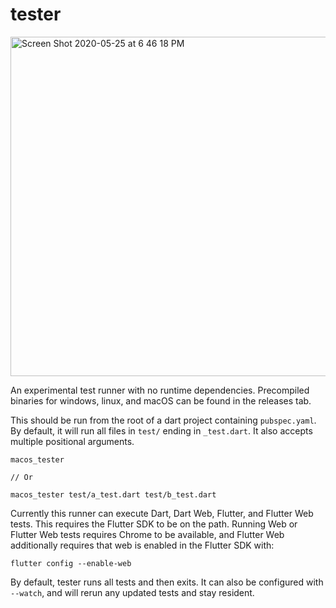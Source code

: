 # tester

<img width="543" alt="Screen Shot 2020-05-25 at 6 46 18 PM" src="https://user-images.githubusercontent.com/8975114/82852611-3cd53c00-9eb8-11ea-8f37-3831d1d84f34.png">

An experimental test runner with no runtime dependencies. Precompiled binaries for windows, linux, and macOS can be found in the releases tab.

This should be run from the root of a dart project containing `pubspec.yaml`. By default, it will run all files in `test/` ending in `_test.dart`. It also accepts multiple positional arguments.

```
macos_tester

// Or

macos_tester test/a_test.dart test/b_test.dart
```

Currently this runner can execute Dart, Dart Web, Flutter, and Flutter Web tests. This requires the Flutter SDK to be on the path. Running Web or Flutter Web tests requires Chrome to be available, and Flutter Web additionally requires that web is enabled in the Flutter SDK with:


```
flutter config --enable-web
```

By default, tester runs all tests and then exits. It can also be configured with `--watch`, and will rerun any updated tests and stay resident.
